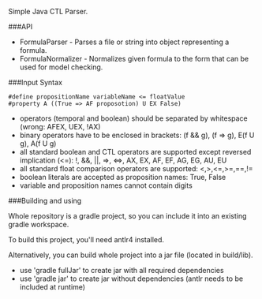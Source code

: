 Simple Java CTL Parser.

###API

- FormulaParser - Parses a file or string into object representing a formula.
- FormulaNormalizer - Normalizes given formula to the form that can be used for model checking.

###Input Syntax
```
#define propositionName variableName <= floatValue
#property A ((True => AF proposotion) U EX False)
```

- operators (temporal and boolean) should be separated by whitespace (wrong: AFEX, UEX, !AX)
- binary operators have to be enclosed in brackets: (f && g), (f => g), E(f U g), A(f U g)
- all standard boolean and CTL operators are supported except reversed implication (<=): 
!, &&, ||, =>, <=>, AX, EX, AF, EF, AG, EG, AU, EU
- all standard float comparison operators are supported: <,>,<=,>=,==,!=
- boolean literals are accepted as proposition names: True, False
- variable and proposition names cannot contain digits

###Building and using

Whole repository is a gradle project, so you can include it into an existing gradle workspace.

To build this project, you'll need antlr4 installed.

Alternatively, you can build whole project into a jar file (located in build/lib).
- use 'gradle fullJar' to create jar with all required dependencies
- use 'gradle jar' to create jar without dependencies (antlr needs to be included at runtime)
